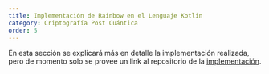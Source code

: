 ```yaml
---
title: Implementación de Rainbow en el Lenguaje Kotlin
category: Criptografía Post Cuántica
order: 5
---
```


En esta sección se explicará más en detalle la implementación realizada, 
pero de momento solo se provee un link al repositorio de la
[implementación](https://github.com/Rukua95/MQCryptography).